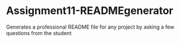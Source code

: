 # Assignment11-READMEgenerator
Generates a professional README file for any project by asking a few questions from the student
